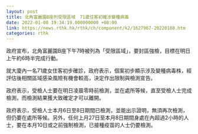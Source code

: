 ```yaml
---
layout: post
title: 北角富麗園B座列受限區域　71歲住客初確涉變種病毒
date: 2022-01-08 19:34:19.000000000 +08:00
link: https://news.rthk.hk/rthk/ch/component/k2/1627967-20220108.htm
categories: rthk
---
```


政府宣布，北角富麗園B座下午7時被列為「受限區域」，要封區強檢，目標在明日上午約6時半完成行動。

就大廈內一名71歲女住客初步確診，政府表示，個案初步顯示涉及變種病毒株，經評估後相關區域感染風險有機會較高，決定作出限制與檢測宣告。

政府表示，受檢人士要在明日凌晨零時前檢測，並在處所等候，直至受檢人士完成檢測，而檢測結果獲大致確定才可以離開。
   
政府表示，受檢人士本月6日至8日期間已檢測，並能出示證明，無須再次檢測，但仍要在處所等候。另外，任何上月27日至本月8日期間身處在內超過2小時的人士，要在本月10日或之前強制檢測，已接種疫苗的人士仍要檢測。
